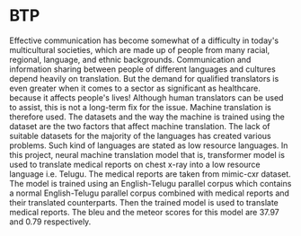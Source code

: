 # BTP
Effective communication has become somewhat of a difficulty in today's multicultural societies, which are made up of people from many racial, regional, language, and ethnic backgrounds. Communication and information sharing between people of different languages and cultures depend heavily on translation. But the demand for qualified translators is even greater when it comes to a sector as significant as healthcare. because it affects people's lives! Although human translators can be used to assist, this is not a long-term fix for the issue. Machine translation is therefore used. The datasets and the way the machine is trained using the dataset are the two factors that affect machine translation. The lack of suitable datasets for the majority of the languages has created various problems. Such kind of languages are stated as low resource languages. In this project, neural machine translation model that is, transformer model is used to translate medical reports on chest x-ray into a low resource language i.e. Telugu. The medical reports are taken from mimic-cxr dataset. The model is trained using an English-Telugu parallel corpus which contains a normal English-Telugu parallel corpus combined with medical reports and their translated counterparts. Then the trained model is used to translate medical reports. The bleu and the meteor scores for this model are 37.97 and 0.79 respectively.
